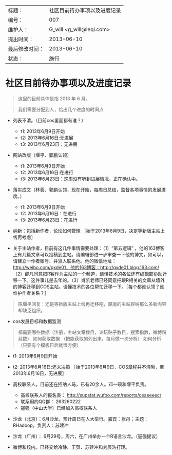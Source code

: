 <table>
    <tr>
        <td>标题：</td>
        <td>社区目前待办事项以及进度记录</td>
    </tr>
    <tr>
        <td>编号：</td>
        <td>007</td>
    </tr>
    <tr>
        <td>维护人：</td>
        <td>G_will &lt;g_will@ieqi.com&gt;</td>
    </tr>
    <tr>
        <td>提出时间：</td>
        <td> 2013-06-10 </td>
    </tr>
    <tr>
        <td>最后修改时间：</td>
        <td> 2013-06-10 </td>
    </tr>
    <tr>
        <td>状态：</td>
        <td>施行</td>
    </tr> 
</table>

# 社区目前待办事项以及进度记录

> 这里的目前具体是指 2013 年 6 月。

> 我们需要分配到人，给出几个进度的时间点

- 列表不清。（目前cos里面都有谁？）
 

  - t1: 2013年6月9日开始
  - t2: 2013年6月16日:无进展
  - t3: 2013年6月23日：无进展
  
- 网站改版（堰平、郭鹏认领）
  - t1: 2013年6月9日开始
  - t2: 2013年6月16日:在进行
  - t3: 2013年6月23日：这周没有听到进展情况，正在确认中。

- 落实成文（林荟、郭鹏认领，现在开始，每周日总结，监督各项事情的发展进度。）
   - t1: 2013年6月9日开始
   - t2: 2013年6月16日：在进行
   - t3: 2013年6月23日：在进行
   
- 纳新：包括新作者，论坛如何管理 ［始于2013年6月9日，决定等新版主站上线再考虑］

- 关于主站作者，目前有这几件事情需要处理：（1）“第五逻辑” ，他的163博客上有几篇文章可以投稿到主站。请编辑部进一步审查一下他的博文，如可以，请建立一作者账号、并派人联系他。他的微信地址：http://weibo.com/qxde01，他的163博客：http://qxde01.blog.163.com/ （2）邵凡同意把R客作为主站的一个频道，请懂技术的各位还有编辑部协助迁移一下。这件事儿是去年的。（3）肖凯老师已经同意把跟R相关的文章从墙外的博客迁移到COS主站。请懂技术的各位帮忙迁移一下。［每个都谁认领？谁维护作者关系？］

> 陈堰平回复：还是等新版主站上线再迁移吧，原版的主站容纳那么多新内容却缺乏组织。

- cos发展目标和数据监测 
> 都需要哪些数据（注册，主站文章数目，论坛贴子数目，搜索指数，微博粉丝数） 
> 如何获取数据 （把能获取的列出来，每月做一次分析）
> 如何分析（只要有个模板日后就很方便）
 - t1: 2013年6月9日开始
 - t2: 2013年6月16日:还未决策
  ［始于2013年6月9日，COS章程并不清晰，至2013年6月16日，无进展］
 
- 高校联系人。目前还在招纳人马，已有20余人。邓一硕和堰平负责。
    - 高校联系人的报名表： http://supstat.wufoo.com/reports/ceaeeeec/
    - 联系用的QQ群： 263260222
    - 寇强（中山大学）已经加入高校联系人
- 沙龙（北京）：6月沙龙，预计周日在人大举行。嘉宾：张丹；主题：RHadoop。负责人：苏建冲
- 沙龙（广州）： 6月29号，周六，在广州举办一个R语言沙龙。（寇强提议）
- 微博和校内。已经交给冷静、王贺、苏建冲和刘辰浩打理。
